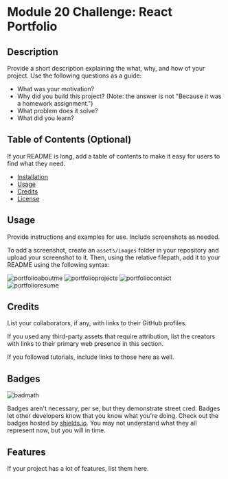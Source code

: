 # Module 20 Challenge: React Portfolio 

## Description

Provide a short description explaining the what, why, and how of your project. Use the following questions as a guide:

- What was your motivation?
- Why did you build this project? (Note: the answer is not "Because it was a homework assignment.")
- What problem does it solve?
- What did you learn?

## Table of Contents (Optional)

If your README is long, add a table of contents to make it easy for users to find what they need.

- [Installation](#installation)
- [Usage](#usage)
- [Credits](#credits)
- [License](#license)

## Usage

Provide instructions and examples for use. Include screenshots as needed.

To add a screenshot, create an `assets/images` folder in your repository and upload your screenshot to it. Then, using the relative filepath, add it to your README using the following syntax:

![portfolioaboutme](https://github.com/dylanmatthewcoito/mc3-password-generator/assets/71201051/917afc76-f56a-4c83-a7be-0dd5aa02b032)
![portfolioprojects](https://github.com/dylanmatthewcoito/mc3-password-generator/assets/71201051/83eb36d0-d96a-4f02-9cda-91a47f5b05b7)
![portfoliocontact](https://github.com/dylanmatthewcoito/mc3-password-generator/assets/71201051/d479ad07-9000-490d-b551-0fd299035e4a)
![portfolioresume](https://github.com/dylanmatthewcoito/mc3-password-generator/assets/71201051/07606d5d-3034-4f09-88fd-ab36b4031e60)

## Credits

List your collaborators, if any, with links to their GitHub profiles.

If you used any third-party assets that require attribution, list the creators with links to their primary web presence in this section.

If you followed tutorials, include links to those here as well.


## Badges

![badmath](https://img.shields.io/github/languages/top/lernantino/badmath)

Badges aren't necessary, per se, but they demonstrate street cred. Badges let other developers know that you know what you're doing. Check out the badges hosted by [shields.io](https://shields.io/). You may not understand what they all represent now, but you will in time.

## Features

If your project has a lot of features, list them here.

